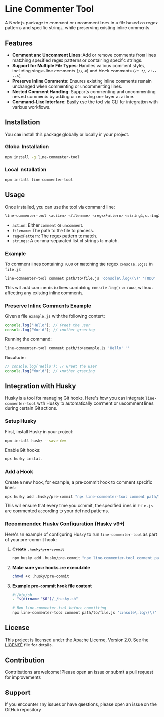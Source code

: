 # Line Commenter Tool

A Node.js package to comment or uncomment lines in a file based on regex patterns and specific strings, while preserving existing inline comments.

## Features

- **Comment and Uncomment Lines**: Add or remove comments from lines matching specified regex patterns or containing specific strings.
- **Support for Multiple File Types**: Handles various comment styles, including single-line comments (`//`, `#`) and block comments (`/* */`, `<!-- -->`).
- **Preserve Inline Comments**: Ensures existing inline comments remain unchanged when commenting or uncommenting lines.
- **Nested Comment Handling**: Supports commenting and uncommenting nested comments by adding or removing one layer at a time.
- **Command-Line Interface**: Easily use the tool via CLI for integration with various workflows.

## Installation

You can install this package globally or locally in your project.

### Global Installation

```bash
npm install -g line-commenter-tool
```

### Local Installation

```bash
npm install line-commenter-tool
```

## Usage

Once installed, you can use the tool via command line:

```bash
line-commenter-tool <action> <filename> <regexPattern> <string1,string2,...>
```

- `action`: Either `comment` or `uncomment`.
- `filename`: The path to the file to process.
- `regexPattern`: The regex pattern to match.
- `strings`: A comma-separated list of strings to match.

### Example

To comment lines containing `TODO` or matching the regex `console.log()` in `file.js`:

```bash
line-commenter-tool comment path/to/file.js 'console\.log\(\)' 'TODO'
```

This will add comments to lines containing `console.log()` or `TODO`, without affecting any existing inline comments.

### Preserve Inline Comments Example

Given a file `example.js` with the following content:

```javascript
console.log('Hello'); // Greet the user
console.log('World'); // Another greeting
```

Running the command:

```bash
line-commenter-tool comment path/to/example.js 'Hello' ''
```

Results in:

```javascript
// console.log('Hello'); // Greet the user
console.log('World'); // Another greeting
```

## Integration with Husky

Husky is a tool for managing Git hooks. Here's how you can integrate `line-commenter-tool` with Husky to automatically comment or uncomment lines during certain Git actions.

### Setup Husky

First, install Husky in your project:

```bash
npm install husky --save-dev
```

Enable Git hooks:

```bash
npx husky install
```

### Add a Hook

Create a new hook, for example, a pre-commit hook to comment specific lines:

```bash
npx husky add .husky/pre-commit "npx line-commenter-tool comment path/to/file.js 'console\.log\(\)' 'TODO'"
```

This will ensure that every time you commit, the specified lines in `file.js` are commented according to your defined patterns.

### Recommended Husky Configuration (Husky v9+)

Here's an example of configuring Husky to run `line-commenter-tool` as part of your pre-commit hook:

1. **Create `.husky/pre-commit`**

   ```bash
   npx husky add .husky/pre-commit "npx line-commenter-tool comment path/to/file.js 'console\.log\(\)' 'TODO'"
   ```

2. **Make sure your hooks are executable**

   ```bash
   chmod +x .husky/pre-commit
   ```

3. **Example pre-commit hook file content**

   ```bash
   #!/bin/sh
   . "$(dirname "$0")/_/husky.sh"

   # Run line-commenter-tool before committing
   npx line-commenter-tool comment path/to/file.js 'console\.log\(\)' 'TODO'
   ```

## License

This project is licensed under the Apache License, Version 2.0. See the [LICENSE](LICENSE) file for details.

## Contribution

Contributions are welcome! Please open an issue or submit a pull request for improvements.

## Support

If you encounter any issues or have questions, please open an issue on the GitHub repository.
